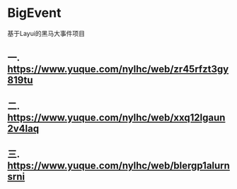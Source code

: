 # BigEvent
基于Layui的黑马大事件项目

##  一.  https://www.yuque.com/nylhc/web/zr45rfzt3gy819tu 
##  二.  https://www.yuque.com/nylhc/web/xxq12lgaun2v4laq 
##  三.  https://www.yuque.com/nylhc/web/blergp1alurnsrni 
